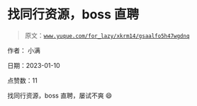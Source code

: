 # 找同行资源，boss 直聘

> 原文：[`www.yuque.com/for_lazy/xkrm14/gsaalfo5h47wgdnq`](https://www.yuque.com/for_lazy/xkrm14/gsaalfo5h47wgdnq)



作者： 小满 

日期：2023-01-10 

点赞数：11 

找同行资源，boss 直聘，屡试不爽 😄 

